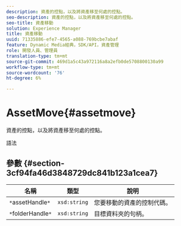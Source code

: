 ```yaml
---
description: 資產的控點，以及將資產移至何處的控點。
seo-description: 資產的控點，以及將資產移至何處的控點。
seo-title: 資產移動
solution: Experience Manager
title: 資產移動
uuid: 71335886-efe7-4565-a088-769bcbe7abaf
feature: Dynamic Media經典，SDK/API，資產管理
role: 開發人員、管理員
translation-type: tm+mt
source-git-commit: 469d1a5c43a972116a8a2efb0de5708800130a99
workflow-type: tm+mt
source-wordcount: '76'
ht-degree: 6%

---
```



# AssetMove{#assetmove}

資產的控點，以及將資產移至何處的控點。

語法

## 參數 {#section-3cf94fa46d3848729dc841b123a1cea7}

| 名稱 | 類型 | 說明 |
|---|---|---|
| `*`assetHandle`*` | `xsd:string` | 您要移動的資產的控制代碼。 |
| `*`folderHandle`*` | `xsd:string` | 目標資料夾的句柄。 |

